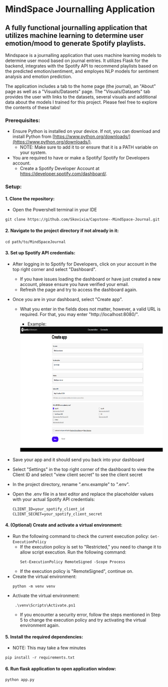 # MindSpace Journalling Application


## A fully functional journalling application that utilizes machine learning to determine user emotion/mood to generate Spotify playlists.


Mindspace is a journalling application that uses machine learning models to determine user mood based on journal entries. It utilizes Flask for the backend, integrates with the Spotify API to recommend playlists based on the predicted emotion/sentiment, and employes NLP models for sentiment analysis and emotion prediction. 

The application includes a tab to the home page (the journal), an "About" page as well as a "Visuals/Datasets" page. The "Visuals/Datasets" tab provides the user with links to the datasets, several visuals and additional data about the models I trained for this project. Please feel free to explore the contents of these tabs!

### Prerequisites:
   + Ensure Python is installed on your device. If not, you can download and install Python from [https://www.python.org/downloads/](https://www.python.org/downloads/).
      + NOTE: Make sure to add it to or ensure that it is a PATH variable on your system.
   + You are required to have or make a Spotify/ Spotify for Developers account.
      + Create a Spotify Developer Account at https://developer.spotify.com/dashboard/.


### Setup:

#### 1. Clone the repository:
+ Open the Powershell terminal in your IDE
```
git clone https://github.com/Skovixia/Capstone--MindSpace-Journal.git
```

#### 2. Navigate to the project directory if not already in it:
```
cd path/to/MindSpaceJournal
```
#### 3. Set up Spotify API credentials:

+ After logging in to Spotify for Developers, click on your account in the top right corner and select "Dashboard".
   + If you have issues loading the dashboard or have just created a new account, please ensure you have verified your email. 
   + Refresh the page and try to access the dashboard again.

+ Once you are in your dashboard, select "Create app".
   + What you enter in the fields does not matter, however, a valid URL is required. For that, you may enter "http://localhost:8080/".
        + Example:

        <img src="static\images\spotifyApp.png" alt="Spotify Create App fields" width="800" height="400">


+ Save your app and it should send you back into your dashboard
+ Select "Settings" in the top right corner of the dashboard to view the Client ID and select "view client secret" to see the client secret
+ In the project directory, rename ".env.example" to ".env".

+ Open the .env file in a text editor and replace the placeholder values with your actual Spotify API credentials:
    ```
    CLIENT_ID=your_spotify_client_id 
    CLIENT_SECRET=your_spotify_client_secret
    ```

#### 4. (Optional) Create and activate a virtual environment:

+ Run the following command to check the current execution policy:
        ```
        Get-ExecutionPolicy
        ```
   + If the execution policy is set to "Restricted," you need to change it to allow script execution. Run the following command:
        ```
        Set-ExecutionPolicy RemoteSigned -Scope Process
        ```
   + If the execution policy is "RemoteSigned", continue on.
+ Create the virtual environment:
    ```
    python -m venv venv
    ```
+ Activate the virtual environment:
   ```
    .\venv\Scripts\Activate.ps1
   ```
   + If you encounter a security error, follow the steps mentioned in Step 5 to change the execution policy and try activating the virtual environment again.
#### 5. Install the required dependencies:
   + NOTE: This may take a few minutes
```
pip install -r requirements.txt
```

#### 6. Run flask application to open application window:
```
python app.py
```
